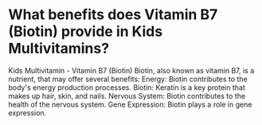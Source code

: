 # What benefits does Vitamin B7 (Biotin) provide in Kids Multivitamins?

Kids Multivitamin - Vitamin B7 (Biotin) Biotin, also known as vitamin B7, is a nutrient, that may offer several benefits: Energy: Biotin contributes to the body's energy production processes. Biotin: Keratin is a key protein that makes up hair, skin, and nails. Nervous System: Biotin contributes to the health of the nervous system. Gene Expression: Biotin plays a role in gene expression.